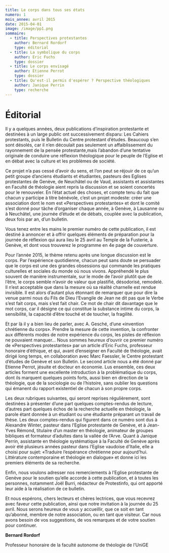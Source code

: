 ```yaml
---
title: Le corps dans tous ses états
numero: 1
mois_annee: avril 2015
date: 2015-04-01
image: /image/pp1.png
sommaire:
  - title: Perspectives protestantes
    author: Bernard Rordorf
    type: éditorial
  - title: La symbolique du corps
    author: Eric Fuchs
    type: dossier
  - title: Le corps envisagé
    author: Étienne Perrot
    type: dossier
  - title: Qu'est-il permis d'espérer ? Perspective théologiques
    author: Janique Perrin
    type: recherche
---
```


# Éditorial

Il y a quelques années, deux publications d’inspiration protestante et destinées à un large public ont successivement disparu: Les Cahiers protestants, puis le Bulletin du Centre protestant d’études. Beaucoup s’en sont désolés, car il n’en découlait pas seulement un affaiblissement du rayonnement de la pensée protestante,mais l’abandon d’une tentative originale de conduire une réflexion théologique pour le peuple de l’Eglise et en débat avec la culture et les problèmes de société.

Ce projet n’a pas cessé d’avoir du sens, et l’on peut se réjouir de ce qu’un petit groupe d’anciens étudiants et étudiantes, pasteurs des Eglises protestantes de Genève, de Neuchâtel ou de Vaud, assistants et assistantes en Faculté de théologie aient repris la discussion et se soient concertés pour le renouveler. En l’état actuel des choses, et compte tenu du fait que chacun y participe à titre bénévole, c’est un projet modeste: créer une association dont le nom est «Perspectives protestantes» et dont le comité s’est donné pour tâche d’organiser chaque année, à Genève, à Lausanne ou à Neuchâtel, une journée d’étude et de débats, couplée avec la publication, deux fois par an, d’un bulletin.

Vous tenez entre les mains le premier numéro de cette publication, il est destiné à annoncer et à offrir quelques éléments de préparation pour la journée de réflexion qui aura lieu le 25 avril au Temple de la Fusterie, à Genève, et dont vous trouverez le programme en 4e page de couverture.

Pour l’année 2015, le thème retenu après une longue discussion est le corps. Par l’expérience quotidienne, chacun peut sans doute se persuader que le corps est une des grandes obsessions qui commande les pratiques culturelles et sociales du monde où nous vivons. Appréhendé le plus souvent de manière instrumentale, sur le mode de l’avoir plutôt que de l’être, le corps semble
n’avoir de valeur que plastifié, désodorisé, remodelé. Il n’est acceptable que dans la mesure où sa réalité charnelle est rendue invisible. Il est alors d’autant plus étonnant de remarquer que pour dire la venue parmi nous du Fils de Dieu l’Evangile de Jean ne dit pas que le Verbe s’est fait corps, mais s’est fait chair. Ce mot de chair dit davantage que le mot corps, car il désigne ce qui constitue la substance intime du corps, la sensibilité, la capacité d’être touché et de toucher, la fragilité.

Et par là il y a bien lieu de parler, avec A. Gesché, d’une «invention chrétienne du corps». Prendre la mesure de cette invention, la confronter aux différents modes de notre expérience du corps, les pistes de réflexion ne pouvaient manquer... Nous sommes heureux d’ouvrir ce premier numéro de «Perspectives protestantes» par un article d’Eric Fuchs, professeur honoraire d’éthique, et qui, avant d’enseigner en Faculté de théologie, avait dirigé long temps, en collaboration avec Marc Faessler, le Centre protestant d’études de Genève et son Bulletin. Le second article nous a été donné par Etienne Perrot, jésuite et
docteur en économie. Lus ensemble, ces deux articles forment une excellente introduction à la problématique du corps, dont ils marquent quelques points forts, aussi bien en direction de la théologie, que de la sociologie ou de l’histoire, sans oublier les questions qui émanent du rapport existentiel de chacun à son propre corps.

Les deux rubriques suivantes, qui seront reprises régulièrement, sont destinées à présenter d’une part quelques comptes-rendus de lecture, d’autres part quelques échos de la recherche actuelle en théologie, la parole étant donnée à un étudiant ou une étudiante préparant un travail de thèse. Les deux comptes-rendus qui figurent dans ce numéro sont dus à Alexandre Winter, pasteur dans l’Eglise protestante de Genève, et à Jean-Yves Rémond, titulaire d’un master en théologie, animateur de groupes bibliques et formateur d’adultes dans la vallée de l’Arve. Quant à Janique Perrin, assistante en théologie systématique à la Faculté de Genève
après avoir été plusieurs années pasteur dans l’Eglise vaudoise d’Italie, elle a choisi pour sujet: «Traduire l’espérance chrétienne pour aujourd’hui. Littérature contemporaine et théologie en dialogue» et donne ici les premiers éléments de sa recherche.

Enfin, nous voulons adresser nos remerciements à l’Eglise protestante de Genève pour le soutien qu’elle accorde à cette publication, et à toutes les personnes, notamment Joël Burri, rédacteur de Protestinfo, qui ont apporté leur aide à la réalisation de ce bulletin. 

Et nous espérons, chers lecteurs et chères lectrices, que vous recevrez avec faveur cette publication, ainsi que notre invitation à la journée du 25 avril. Nous serons heureux de vous y accueillir, que ce soit en tant qu’abonné, membre de notre association, ou en tant que visiteur. Car nous avons besoin de vos suggestions, de vos remarques et de votre soutien pour continuer.

**Bernard Rordorf**	
		
Professeur honoraire de la faculté
autonome de théologie de l’UniGE
